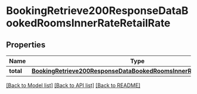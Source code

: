 # BookingRetrieve200ResponseDataBookedRoomsInnerRateRetailRate

## Properties
Name | Type | Description | Notes
------------ | ------------- | ------------- | -------------
**total** | [**BookingRetrieve200ResponseDataBookedRoomsInnerRateRetailRateTotal**](BookingRetrieve200ResponseDataBookedRoomsInnerRateRetailRateTotal.md) |  | [optional] 

[[Back to Model list]](../README.md#documentation-for-models) [[Back to API list]](../README.md#documentation-for-api-endpoints) [[Back to README]](../README.md)



